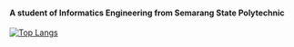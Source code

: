 #### A student of Informatics Engineering from Semarang State Polytechnic
[![Top Langs](https://github-readme-stats.vercel.app/api/top-langs/?username=dafariski77&layout=compact)](https://github.com/anuraghazra/github-readme-stats)
